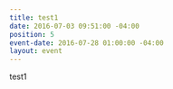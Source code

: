 ```yaml
---
title: test1
date: 2016-07-03 09:51:00 -04:00
position: 5
event-date: 2016-07-28 01:00:00 -04:00
layout: event
---
```


test1
